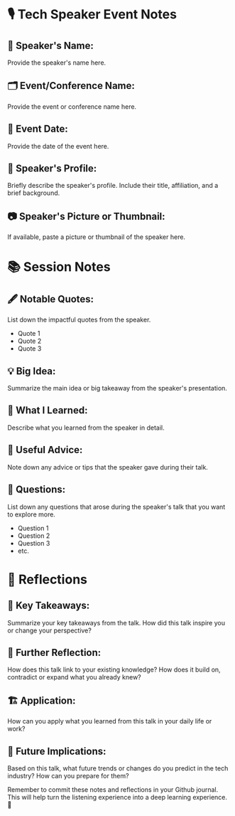# 🎙️ Tech Speaker Event Notes

## 📣 Speaker's Name:
Provide the speaker's name here.

## 🗂️ Event/Conference Name:
Provide the event or conference name here.

## 📅 Event Date:
Provide the date of the event here.

## 📑 Speaker's Profile:
Briefly describe the speaker's profile. Include their title, affiliation, and a brief background.

## 📷 Speaker's Picture or Thumbnail:
If available, paste a picture or thumbnail of the speaker here.

# 📚 Session Notes

## 🖋️ Notable Quotes:
List down the impactful quotes from the speaker.
- Quote 1
- Quote 2
- Quote 3

## 💡 Big Idea:
Summarize the main idea or big takeaway from the speaker's presentation.

## 📘 What I Learned:
Describe what you learned from the speaker in detail. 

## 📝 Useful Advice:
Note down any advice or tips that the speaker gave during their talk.

## 🤔 Questions:
List down any questions that arose during the speaker's talk that you want to explore more.
- Question 1
- Question 2
- Question 3
- etc.

# 🔄 Reflections

## 🌟 Key Takeaways:
Summarize your key takeaways from the talk. How did this talk inspire you or change your perspective?

## 💭 Further Reflection:
How does this talk link to your existing knowledge? How does it build on, contradict or expand what you already knew?

## 🏗️ Application:
How can you apply what you learned from this talk in your daily life or work? 

## 💼 Future Implications:
Based on this talk, what future trends or changes do you predict in the tech industry? How can you prepare for them?

Remember to commit these notes and reflections in your Github journal. This will help turn the listening experience into a deep learning experience. 🚀
